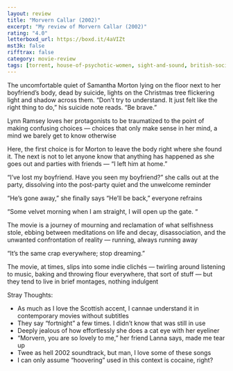 ```yaml
---
layout: review
title: "Morvern Callar (2002)"
excerpt: "My review of Morvern Callar (2002)"
rating: "4.0"
letterboxd_url: https://boxd.it/4aVIZt
mst3k: false
rifftrax: false
category: movie-review
tags: [torrent, house-of-psychotic-women, sight-and-sound, british-social-realism]
---
```


The uncomfortable quiet of Samantha Morton lying on the floor next to her boyfriend’s body, dead by suicide, lights on the Christmas tree flickering light and shadow across them. “Don’t try to understand. It just felt like the right thing to do,” his suicide note reads. “Be brave.”

Lynn Ramsey loves her protagonists to be traumatized to the point of making confusing choices — choices that only make sense in her mind, a mind we barely get to know otherwise

Here, the first choice is for Morton to leave the body right where she found it. The next is not to let anyone know that anything has happened as she goes out and parties with friends — “I left him at home.”

“I’ve lost my boyfriend. Have you seen my boyfriend?” she calls out at the party, dissolving into the post-party quiet and the unwelcome reminder

“He’s gone away,” she finally says
“He’ll be back,” everyone refrains

“Some velvet morning when I am straight, I will open up the gate. “

The movie is a journey of mourning and reclamation of what selfishness stole, ebbing between meditations on life and decay, disassociation, and the unwanted confrontation of reality — running, always running away

“It’s the same crap everywhere; stop dreaming.”

The movie, at times, slips into some indie clichés — twirling around listening to music, baking and throwing flour everywhere, that sort of stuff — but they tend to live in brief montages, nothing indulgent

Stray Thoughts:

- As much as I love the Scottish accent, I cannae understand it in contemporary movies without subtitles
- They say “fortnight” a few times. I didn’t know that was still in use
- Deeply jealous of how effortlessly she does a cat eye with her eyeliner
- “Morvern, you are so lovely to me,” her friend Lanna says, made me tear up
- Twee as hell 2002 soundtrack, but man, I love some of these songs
- I can only assume “hoovering” used in this context is cocaine, right?
